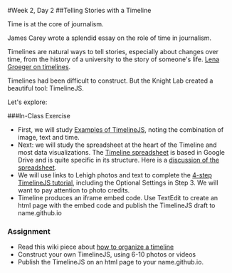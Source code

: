 #Week 2, Day 2
##Telling Stories with a Timeline

Time is at the core of journalism.

James Carey wrote a splendid essay on the role of time in journalism.

Timelines are natural ways to tell stories, especially about changes over time, from the history of a university to the story of someone's life. [Lena Groeger on timelines](http://lenagroeger.s3.amazonaws.com/timelines/timelines.html). 

Timelines had been difficult to construct. But the Knight Lab created a beautiful tool: TimelineJS. 

Let's explore:

###In-Class Exercise

- First, we will study [Examples of TimelineJS](https://timeline.knightlab.com/index.html#examples), noting the combination of image, text and time.
- Next: we will study the spreadsheet at the heart of the Timeline and most data visualizations. The [Timeline spreadsheet](https://drive.google.com/a/lehigh.edu/previewtemplate?id=1pHBvXN7nmGkiG8uQSUB82eNlnL8xHu6kydzH_-eguHQ&mode=public#) is based in Google Drive and is quite specific in its structure. Here is a [discussion of the spreadsheet](https://timeline.knightlab.com/docs/using-spreadsheets.html).
- We will use links to Lehigh photos and text to complete the [4-step TimelineJS tutorial](https://timeline.knightlab.com/index.html#make), including the Optional Settings in Step 3. We will want to pay attention to photo credits.
- Timeline produces an iframe embed code. Use TextEdit to create an html page with the embed code and publish the TimelineJS draft to name.github.io

### Assignment
- Read this wiki piece about [how to organize a timeline](http://www.wikihow.com/Make-a-Timeline)
- Construct your own TimelineJS, using 6-10 photos or videos
- Publish the TimelineJS on an html page to your name.github.io.

